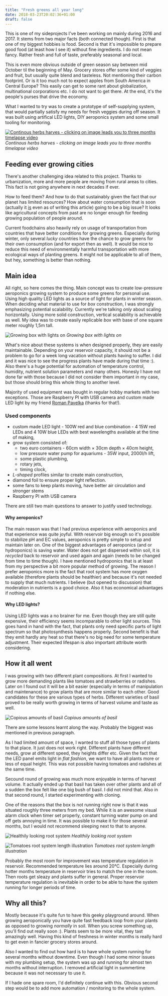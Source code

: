 ```yaml
---
title: "Fresh greens all year long"
date: 2018-03-23T20:02:36+01:00
draft: false
---
```


This is one of my sideprojects I've been working on mainly during 2016 and 2017. It stems from two major facts (both connected though). First is that one of my biggest hobbies is food. Second is that it's impossible to prepare good food (at least how I see it) without fine ingredients. I do not mean fancy. Rather fresh and full of taste, preferably seasonal and local.

This is even more obvious outside of green season say between mid October til the beginning of May. Grocery stores offer some kind of veggies and fruit, but usually quite blend and tasteless. Not mentioning their carbon footprint. Or is it too much not to expect apples from South America in Central Europe? This easily can get to some rant about globalization, multinational corporations etc. I do not want to get there. At the end, it's the people's purses that drive the economy.

What I wanted to try was to create a prototype of self-supplying system, that would partially satisfy my needs for fresh veggies during off season. It was built using artifical LED lights, DIY aeroponics system and some small tooling for monitoring.


[![Continous herbs harves - clicking on image leads you to three months timelapse video](/img/basil-crops.jpg)](https://www.youtube.com/watch?v=-G95A098uSY "Growing basil in aeroponics timelapse")
*Continous herbs harves - clicking on image leads you to three months timelapse video*

## Feeding ever growing cities

There's another challenging idea related to this project. Thanks to urbanization, more and more people are moving from rural areas to cities. This fact is not going anywhere in next decades if ever.

How to feed them? And how to do that sustainably given the fact that our planet has limited resources? How about water consumption that is soon (actually it [is](https://www.independent.co.uk/environment/cape-town-drought-day-zero-climate-change-global-warming-south-africa-a8236511.html) even as of writing this article) going to be a big issue? It looks like agricultural concepts from past are no longer enough for feeding growing population of people around.

Current foodchains also heavily rely on usage of transportation from countries that have better conditions for growing greens. Especially during winter, only several _lucky_ countries have the chance to grow greens for their own consumption (and for export then as well). It would be nice to reduce this need of environmentally harmful transportation with more ecological ways of planting greens. It might not be applicable to all of them, but hey, something is better than nothing.

## Main idea

All right, so here comes the thing. Main concept was to create low-pressure aeroponics growing system to produce some greens for personal use. Using high quality LED lights as a source of light for plants in winter season. When deciding what material to use for _box_ construction, I was strongly emphasizing potential scalability. Currently we're talking _only_ about scaling horizontally. Using more solid construction, vertical scalability is achievable as well. My idea was to create easily replicable _box_ with base of one square meter roughly 1,5m tall.

![Growing box with lights on](/img/box-in-system.jpg)
*Growing box with lights on*

What's nice about these systems is when designed properly, they are easily maintainable. Depending on your reservoir capacity, it should not be a problem to go for a week long vacation without plants having to suffer. I did and it was nice to see the progress plants have made during that time :). Also there's a huge potential for automation of temperature control, humidity, nutrient solution parameters and many others. Honesly I have not done far with those because I did not consider them important in my case, but those should bring this whole thing to another level.

Majority of used equipment was bought in regular hobby markets with two exceptions. Those are Raspberry PI with USB camera and custom made LED light by my friend [Roman Pavelka](http://romanpavelka.cz/) (thanks for that!).

### Used components

- custom made LED light - 100W red and blue combination - 4 15W red LEDs and 4 10W blue LEDs with best wavelengths available at the time of making,
- grow system consisted of:
	- two euro containers - 60cm width × 30cm depth × 40cm height,
	- low pressure water pump for aquariums - 35W input, 2000l/h lift,
	- some plastic plumbing,
	- rotary jets,
	- timing clock,
- _L-shaped_ profiles similar to create main construction,
- diamond foil to ensure proper light reflection.
- some fans to keep plants moving, have better air circulation and stronger stems
- Raspberry PI with USB camera

There are still two main questions to answer to justify used technology.

#### Why aeroponics? 
The main reason was that I had previous experience with aeroponics and that experience was quite joyful. With reservoir big enough so it's possible to stabilize pH and EC values, aeroponics is pretty simple to setup and maintain later on. One of the biggest advantages of aeroponics (and or hydroponics) is saving water. Water does not get dispersed within soil, it is _recycled_ back to reservoir and used again and again (needs to be changed from time to time though). I have mentioned hydroponics that is at least from my perspective a bit more popular method of growing. The reason I prefer aeroponics more is the fact that root system has more oxygen available (therefore plants should be healthier) and because it's not needed to supply that much nutrients. I believe (but opened to discussion) that moderation in nutrients is a good choice. Also it has economical advantages if nothing else.

#### Why LED lights?
Using LED lights was a no brainer for me. Even though they are still quite expensive, their efficiency seems incomparable to other light sources. This goes hand in hand with the fact, that plants only need specific parts of light spectrum so that photosynthesis happens properly. Second benefit is that they emit hardly any heat so that there's no big need for some temperature adjustment. Their expected lifespan is also important attribute worth considering.

## How it all went

I was growing with two different plant compositions. At first I wanted to grow more demanding plants like tomatoes and strawberries or radishes. Later on I found out it will be a bit easier (especially in terms of manipulation and maintenance) to grow plants that are more similar to each other. Good candidates for these are various types of herbs. Different varieties of basil proved to be really worth growing in terms of harvest volume and taste as well.

![Copious amounts of basil](/img/bush-from-top.jpg)
*Copious amounts of basil*

There are some lessons learnt along the way. Probably the biggest was mentioned in previous paragraph. 

As I had limited amount of space, I wanted to stuff all those types of plants to that place. It just does not work right. Different plants have different needs, grow at different speed, they heights differ etc. Given the fact that the LED panel emits light in _flat fashion_, we want to have all plants more or less of equal height. This was not possible having tomatoes and radishes at the same time.

Secound round of growing was much more enjoyable in terms of harvest volume. It actually ended up that basil has taken over other plants and all of a sudden the box felt like one big bush of basil. I did not mind that. Also in that second round, I started experimenting with cloning. 

One of the reasons that the box is not running right now is that it was situated roughly three meters from my bed. While it is an awesome visual alarm clock when timer set properly, constant turning water pump on and off gets annoying in time. It was possible to make it for those several months, but I would not recommend sleeping next to that to anyone.

![Healthily looking root system](/img/roots.jpg)
*Healthily looking root system*

![Tomatoes root system length illustration](/img/roots-profile.jpg)
*Tomatoes root system length illustration*

Probably the most room for improvement was temperature regulation in reservoir. Recommended temperature lies around 20°C. Especially during hotter months temperature in reservoir tries to match the one in the room. Then roots get sleazy and plants suffer in general. Proper reservoir temperature regulation is inevitable in order to be able to have the system running for longer periods of time.

## Why all this?

Mostly because it's quite fun to have this geeky playground around. When growing aeroponically you have quite fast feedback loop from your plants as opposed to growing _normally_ in soil. When you screw something up, you'll find out really soon :). Plants seem to be more vital, they tast amazingly well. Having this kind of freshness in winter months is really hard to get even in fancier grocery stores around.

Also I wanted to find out how hard is to have whole system running for several months without downtime. Even though I had some minor issues with my plumbing setup, the system was up and running for almost ten months without interruption. I removed artificial light in summertime because it was not necessary to use it.

If I hade one spare room, I'd definitely continue with this. Obvious second step would be to add more automation / monitoring to the whole system.

